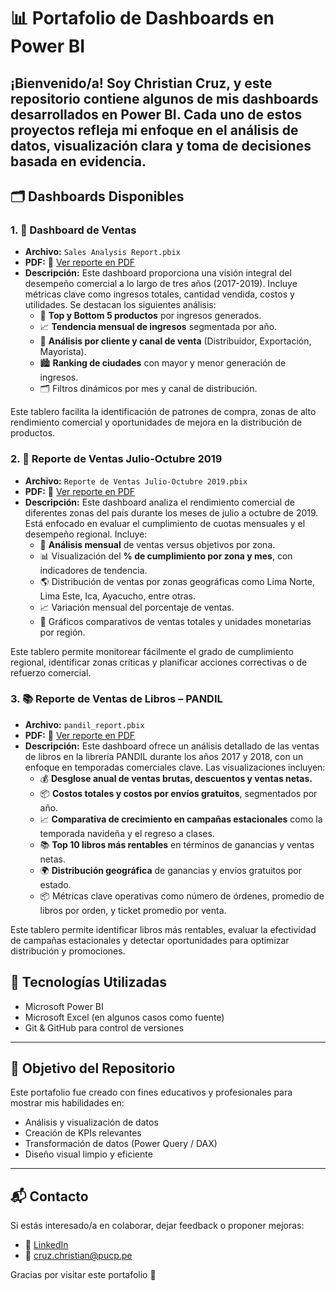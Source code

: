 # 📊 Portafolio de Dashboards en Power BI

¡Bienvenido/a! Soy Christian Cruz, y este repositorio contiene algunos de mis dashboards desarrollados en Power BI. Cada uno de estos proyectos refleja mi enfoque en el análisis de datos, visualización clara y toma de decisiones basada en evidencia.
---

## 🗂️ Dashboards Disponibles

### 1. 🛒 Dashboard de Ventas

- **Archivo:** `Sales Analysis Report.pbix`
- **PDF:** 📄 [Ver reporte en PDF](./Sales%20Analysis%20Report.pdf)
- **Descripción:** Este dashboard proporciona una visión integral del desempeño comercial a lo largo de tres años (2017-2019). Incluye métricas clave como ingresos totales, cantidad vendida, costos y utilidades. Se destacan los siguientes análisis:
  - 🥇 **Top y Bottom 5 productos** por ingresos generados.
  - 📈 **Tendencia mensual de ingresos** segmentada por año.
  - 👥 **Análisis por cliente y canal de venta** (Distribuidor, Exportación, Mayorista).
  - 🏙️ **Ranking de ciudades** con mayor y menor generación de ingresos.
  - 🗂️ Filtros dinámicos por mes y canal de distribución.

Este tablero facilita la identificación de patrones de compra, zonas de alto rendimiento comercial y oportunidades de mejora en la distribución de productos.

### 2. 📆 Reporte de Ventas Julio-Octubre 2019

- **Archivo:** `Reporte de Ventas Julio-Octubre 2019.pbix`
- **PDF:** 📄 [Ver reporte en PDF](./Reporte%20de%20Ventas%20Julio-Octubre%202019.pdf)
- **Descripción:** Este dashboard analiza el rendimiento comercial de diferentes zonas del país durante los meses de julio a octubre de 2019. Está enfocado en evaluar el cumplimiento de cuotas mensuales y el desempeño regional. Incluye:
  - 📅 **Análisis mensual** de ventas versus objetivos por zona.
  - 📊 Visualización del **% de cumplimiento por zona y mes**, con indicadores de tendencia.
  - 🌎 Distribución de ventas por zonas geográficas como Lima Norte, Lima Este, Ica, Ayacucho, entre otras.
  - 📈 Variación mensual del porcentaje de ventas.
  - 📍 Gráficos comparativos de ventas totales y unidades monetarias por región.

Este tablero permite monitorear fácilmente el grado de cumplimiento regional, identificar zonas críticas y planificar acciones correctivas o de refuerzo comercial.

### 3. 📚 Reporte de Ventas de Libros – PANDIL

- **Archivo:** `pandil_report.pbix`
- **PDF:** 📄 [Ver reporte en PDF](./PANDIL%20Report.pdf)
- **Descripción:** Este dashboard ofrece un análisis detallado de las ventas de libros en la librería PANDIL durante los años 2017 y 2018, con un enfoque en temporadas comerciales clave. Las visualizaciones incluyen:
  - 💰 **Desglose anual de ventas brutas, descuentos y ventas netas.**
  - 📦 **Costos totales y costos por envíos gratuitos**, segmentados por año.
  - 📈 **Comparativa de crecimiento en campañas estacionales** como la temporada navideña y el regreso a clases.
  - 📚 **Top 10 libros más rentables** en términos de ganancias y ventas netas.
  - 🌍 **Distribución geográfica** de ganancias y envíos gratuitos por estado.
  - 📦 Métricas clave operativas como número de órdenes, promedio de libros por orden, y ticket promedio por venta.

Este tablero permite identificar libros más rentables, evaluar la efectividad de campañas estacionales y detectar oportunidades para optimizar distribución y promociones.

## 🚀 Tecnologías Utilizadas

- Microsoft Power BI
- Microsoft Excel (en algunos casos como fuente)
- Git & GitHub para control de versiones

---

## 🧩 Objetivo del Repositorio

Este portafolio fue creado con fines educativos y profesionales para mostrar mis habilidades en:

- Análisis y visualización de datos
- Creación de KPIs relevantes
- Transformación de datos (Power Query / DAX)
- Diseño visual limpio y eficiente

---

## 📬 Contacto

Si estás interesado/a en colaborar, dejar feedback o proponer mejoras:

- 💼 [LinkedIn](https://www.linkedin.com/in/christian-junior-cruz-martinez-936a9516a/)
- 📧 cruz.christian@pucp.pe

Gracias por visitar este portafolio 🚀
